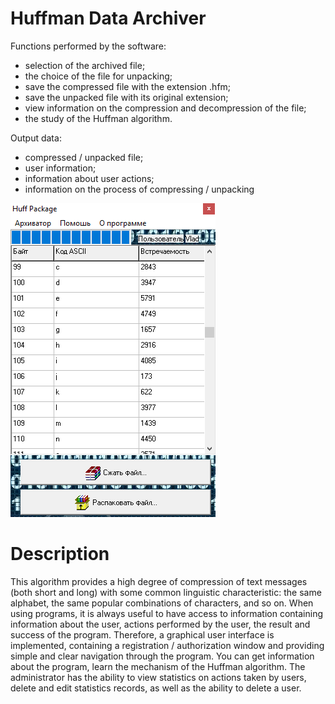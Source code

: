# Huffman Data Archiver

Functions performed by the software:
- selection of the archived file;
- the choice of the file for unpacking;
- save the compressed file with the extension .hfm;
- save the unpacked file with its original extension;
- view information on the compression and decompression of the file;
- the study of the Huffman algorithm.

Output data:
- compressed / unpacked file;
- user information;
- information about user actions;
- information on the process of compressing / unpacking

![](1.png)

# Description

This algorithm provides a high degree of compression of text messages (both short and long) with some common linguistic characteristic: the same alphabet, the same popular combinations of characters, and so on.
When using programs, it is always useful to have access to information containing information about the user, actions performed by the user, the result and success of the program. Therefore, a graphical user interface is implemented, containing a registration / authorization window and providing simple and clear navigation through the program. You can get information about the program, learn the mechanism of the Huffman algorithm. The administrator has the ability to view statistics on actions taken by users, delete and edit statistics records, as well as the ability to delete a user.
